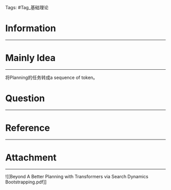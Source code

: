 Tags: #Tag_基础理论 
# Information
---


# Mainly Idea
---
将Planning的任务转成a sequence of token。

# Question
---


# Reference
---


# Attachment
---
![[Beyond A Better Planning with Transformers via Search Dynamics Bootstrapping.pdf]]